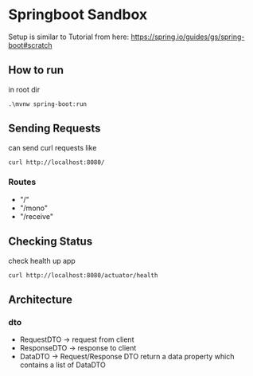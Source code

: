 # Springboot Sandbox 

Setup is similar to Tutorial from here:
https://spring.io/guides/gs/spring-boot#scratch


## How to run
in root dir
```
.\mvnw spring-boot:run
```

## Sending Requests
can send curl requests like
```
curl http://localhost:8080/
```
### Routes
- "/"
- "/mono"
- "/receive"


## Checking Status
check health up app 
```
curl http://localhost:8080/actuator/health
```

## Architecture 

### dto 
- RequestDTO -> request from client 
- ResponseDTO -> response to client 
- DataDTO -> Request/Response DTO return a data property which contains a list of DataDTO 


